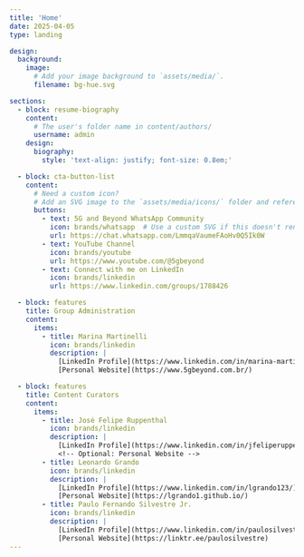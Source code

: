 ```yaml
---
title: 'Home'
date: 2025-04-05
type: landing

design:
  background:
    image:
      # Add your image background to `assets/media/`.
      filename: bg-hue.svg

sections:
  - block: resume-biography
    content:
      # The user's folder name in content/authors/
      username: admin
    design:
      biography:
        style: 'text-align: justify; font-size: 0.8em;'

  - block: cta-button-list
    content:
      # Need a custom icon?
      # Add an SVG image to the `assets/media/icons/` folder and reference it in the `icon` field below
      buttons:
        - text: 5G and Beyond WhatsApp Community
          icon: brands/whatsapp  # Use a custom SVG if this doesn't render
          url: https://chat.whatsapp.com/LmmqaVaumeFAoHv0Q5Ik0W
        - text: YouTube Channel
          icon: brands/youtube
          url: https://www.youtube.com/@5gbeyond
        - text: Connect with me on LinkedIn
          icon: brands/linkedin
          url: https://www.linkedin.com/groups/1788426

  - block: features
    title: Group Administration
    content:
      items:
        - title: Marina Martinelli
          icon: brands/linkedin
          description: |
            [LinkedIn Profile](https://www.linkedin.com/in/marina-martinelli/)  
            [Personal Website](https://www.5gbeyond.com.br/)

  - block: features
    title: Content Curators
    content:
      items:
        - title: José Felipe Ruppenthal
          icon: brands/linkedin
          description: |
            [LinkedIn Profile](https://www.linkedin.com/in/jfeliperuppenthal/)  
            <!-- Optional: Personal Website -->
        - title: Leonardo Grando
          icon: brands/linkedin
          description: |
            [LinkedIn Profile](https://www.linkedin.com/in/lgrando123/)  
            [Personal Website](https://lgrando1.github.io/)
        - title: Paulo Fernando Silvestre Jr.
          icon: brands/linkedin
          description: |
            [LinkedIn Profile](https://www.linkedin.com/in/paulosilvestre/)  
            [Personal Website](https://linktr.ee/paulosilvestre)
---
```

